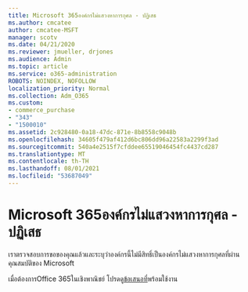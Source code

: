 ```yaml
---
title: Microsoft 365องค์กรไม่แสวงหาการกุศล - ปฏิเสธ
ms.author: cmcatee
author: cmcatee-MSFT
manager: scotv
ms.date: 04/21/2020
ms.reviewer: jmueller, drjones
ms.audience: Admin
ms.topic: article
ms.service: o365-administration
ROBOTS: NOINDEX, NOFOLLOW
localization_priority: Normal
ms.collection: Adm_O365
ms.custom:
- commerce_purchase
- "343"
- "1500010"
ms.assetid: 2c928480-0a18-47dc-871e-8b8558c9048b
ms.openlocfilehash: 34605f479af412d6bc806dd96a22583a2299f3ad
ms.sourcegitcommit: 540a4e2515f7cfddee65519046454fc4437cd287
ms.translationtype: MT
ms.contentlocale: th-TH
ms.lasthandoff: 08/01/2021
ms.locfileid: "53687049"
---
```

# <a name="microsoft-365-for-nonprofits---declined"></a>Microsoft 365องค์กรไม่แสวงหาการกุศล - ปฏิเสธ

เราตรวจสอบการขอของคุณแล้วและระบุว่าองค์กรนี้ไม่มีสิทธิ์เป็นองค์กรไม่แสวงหาการกุศลที่ผ่านคุณสมบัติของ Microsoft
  
เมื่อต้องการOffice 365ในเชิงพาณิชย์ โปรดดู[ข้อเสนอที่](https://portal.office.com/AdminPortal/Home)พร้อมใช้งาน
